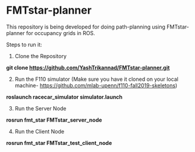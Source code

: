 # FMTstar-planner

This repository is being developed for doing path-planning using FMTstar-planner for occupancy grids in ROS.

Steps to run it:
1. Clone the Repository

**git clone https://github.com/YashTrikannad/FMTstar-planner.git**

2. Run the F110 simulator (Make sure you have it cloned on your local machine- https://github.com/mlab-upenn/f110-fall2019-skeletons)

**roslaunch racecar_simulator simulator.launch**

3. Run the Server Node

**rosrun fmt_star FMTstar_server_node**

4. Run the Client Node

**rosrun fmt_star FMTstar_test_client_node**

